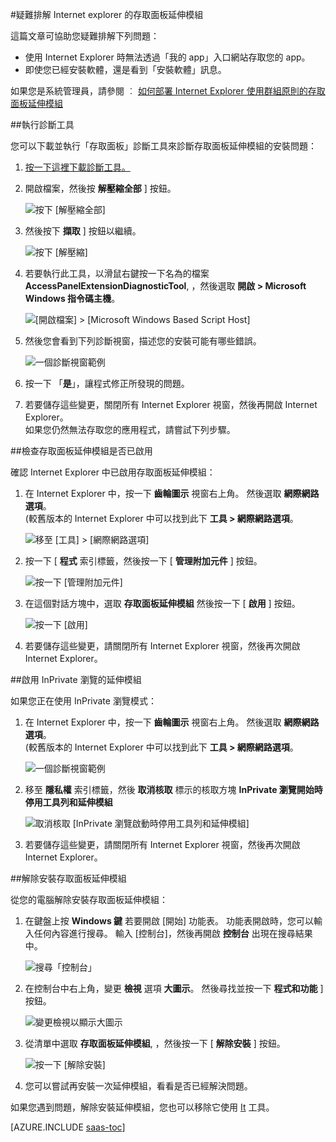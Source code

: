 <properties
   pageTitle="疑難排解 Internet explorer 的存取面板延伸模組 | Microsoft Azure"
   description="如何使用群組原則針對我的 app 入口網站部署 Internet Explorer 附加元件。"
   services="active-directory"
   documentationCenter=""
   authors="liviodlc"
   manager="stevenpo"
   editor=""/>

<tags
   ms.service="active-directory"
   ms.devlang="na"
   ms.topic="article"
   ms.tgt_pltfrm="na"
   ms.workload="identity"
   ms.date="09/28/2015"
   ms.author="liviodlc"/>

#疑難排解 Internet explorer 的存取面板延伸模組

這篇文章可協助您疑難排解下列問題：

- 使用 Internet Explorer 時無法透過「我的 app」入口網站存取您的 app。
- 即使您已經安裝軟體，還是看到「安裝軟體」訊息。

如果您是系統管理員，請參閱 ︰ [如何部署 Internet Explorer 使用群組原則的存取面板延伸模組](active-directory-saas-ie-group-policy.md)

##執行診斷工具

您可以下載並執行「存取面板」診斷工具來診斷存取面板延伸模組的安裝問題：

1. [按一下這裡下載診斷工具。](https://account.activedirectory.windowsazure.com/applications/AccessPanelExtensionDiagnosticTool/AccessPanelExtensionDiagnosticTool.zip)

2. 開啟檔案，然後按 **解壓縮全部** ] 按鈕。

    ![按下 [解壓縮全部]](./media/active-directory-saas-ie-troubleshooting/extract1.png)

3. 然後按下 **擷取** ] 按鈕以繼續。

    ![按下 [解壓縮]](./media/active-directory-saas-ie-troubleshooting/extract2.png)

4. 若要執行此工具，以滑鼠右鍵按一下名為的檔案 **AccessPanelExtensionDiagnosticTool**, ，然後選取 **開啟 > Microsoft Windows 指令碼主機**。

    ![[開啟檔案] > [Microsoft Windows Based Script Host]](./media/active-directory-saas-ie-troubleshooting/open_tool.png)

5. 然後您會看到下列診斷視窗，描述您的安裝可能有哪些錯誤。

    ![一個診斷視窗範例](./media/active-directory-saas-ie-troubleshooting/tool_preview.png)

6. 按一下 「**是**」，讓程式修正所發現的問題。

7. 若要儲存這些變更，關閉所有 Internet Explorer 視窗，然後再開啟 Internet Explorer。<br />如果您仍然無法存取您的應用程式，請嘗試下列步驟。

##檢查存取面板延伸模組是否已啟用

確認 Internet Explorer 中已啟用存取面板延伸模組：

1. 在 Internet Explorer 中，按一下 **齒輪圖示** 視窗右上角。 然後選取 **網際網路選項**。<br />(較舊版本的 Internet Explorer 中可以找到此下 **工具 > 網際網路選項**。

    ![移至 [工具] > [網際網路選項]](./media/active-directory-saas-ie-troubleshooting/internetoptions.png)

2. 按一下 [ **程式** 索引標籤，然後按一下 [ **管理附加元件** ] 按鈕。

    ![按一下 [管理附加元件]](./media/active-directory-saas-ie-troubleshooting/internetoptions_programs.png)

3. 在這個對話方塊中，選取 **存取面板延伸模組** 然後按一下 [ **啟用** ] 按鈕。

    ![按一下 [啟用]](./media/active-directory-saas-ie-troubleshooting/enableaddon.png)

4. 若要儲存這些變更，請關閉所有 Internet Explorer 視窗，然後再次開啟 Internet Explorer。

##啟用 InPrivate 瀏覽的延伸模組

如果您正在使用 InPrivate 瀏覽模式：

1. 在 Internet Explorer 中，按一下 **齒輪圖示** 視窗右上角。 然後選取 **網際網路選項**。<br />(較舊版本的 Internet Explorer 中可以找到此下 **工具 > 網際網路選項**。

    ![一個診斷視窗範例](./media/active-directory-saas-ie-troubleshooting/inprivateoptions.png)

2. 移至 **隱私權** 索引標籤，然後 **取消核取** 標示的核取方塊 **InPrivate 瀏覽開始時停用工具列和延伸模組**</p>

    ![取消核取 [InPrivate 瀏覽啟動時停用工具列和延伸模組]](./media/active-directory-saas-ie-troubleshooting/enabletoolbars.png)

3. 若要儲存這些變更，請關閉所有 Internet Explorer 視窗，然後再次開啟 Internet Explorer。

##解除安裝存取面板延伸模組

從您的電腦解除安裝存取面板延伸模組：

1. 在鍵盤上按 **Windows 鍵** 若要開啟 [開始] 功能表。 功能表開啟時，您可以輸入任何內容進行搜尋。 輸入 [控制台]，然後再開啟 **控制台** 出現在搜尋結果中。

    ![搜尋「控制台」](./media/active-directory-saas-ie-troubleshooting/search_sm.png)

2. 在控制台中右上角，變更 **檢視** 選項 **大圖示**。 然後尋找並按一下 **程式和功能** ] 按鈕。

    ![變更檢視以顯示大圖示](./media/active-directory-saas-ie-troubleshooting/control_panel.png)

3. 從清單中選取 **存取面板延伸模組**, ，然後按一下 [ **解除安裝** ] 按鈕。

    ![按一下 [解除安裝]](./media/active-directory-saas-ie-troubleshooting/uninstall.png)

4. 您可以嘗試再安裝一次延伸模組，看看是否已經解決問題。

如果您遇到問題，解除安裝延伸模組，您也可以移除它使用 [It](https://go.microsoft.com/?linkid=9779673) 工具。

[AZURE.INCLUDE [saas-toc](../../includes/active-directory-saas-toc.md)]


